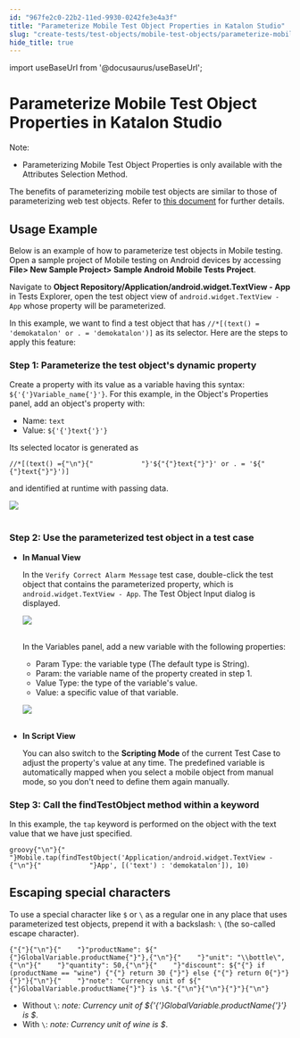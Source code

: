 ```yaml
---
id: "967fe2c0-22b2-11ed-9930-0242fe3e4a3f"
title: "Parameterize Mobile Test Object Properties in Katalon Studio"
slug: "create-tests/test-objects/mobile-test-objects/parameterize-mobile-test-object-properties-in-katalon-studio"
hide_title: true
---
```

import useBaseUrl from '@docusaurus/useBaseUrl';


# <a id="id" class="anchor_top_offset"/><a id="ariaid-title1" class="anchor_top_offset"/>Parameterize Mobile Test Object Properties in <span xmlns="http://www.w3.org/1999/xhtml" className="ph">Katalon Studio</span> 

<div xmlns="http://www.w3.org/1999/xhtml" className="note note note_note"><span className="note__title">Note:</span> 
  <ul className="ul"><li className="li"><p className="p">Parameterizing Mobile Test Object Properties is only available with the <span className="ph uicontrol">Attributes</span> Selection Method.</p></li></ul>
</div>
<p xmlns="http://www.w3.org/1999/xhtml" className="p">The benefits of parameterizing mobile test objects are similar to those of parameterizing web test objects. Refer to <a className="xref" href="/docs/create-tests/test-objects/web-test-objects/parameterize-web-test-objects-in-katalon-studio">this document</a> for further details.</p> 
    

## <a id="id_1" class="anchor_top_offset"/>Usage Example

    
      
<p xmlns="http://www.w3.org/1999/xhtml" className="p">Below is an example of how to parameterize test objects in   Mobile testing. Open a sample project of Mobile testing on Android   devices by accessing <strong className="ph b">File&gt; New Sample Project&gt; Sample     Android Mobile Tests Project</strong>.</p> 
      
<p xmlns="http://www.w3.org/1999/xhtml" className="p">Navigate to <strong className="ph b">Object     Repository/Application/android.widget.TextView - App</strong> in   Tests Explorer, open the test object view of   <code className="ph codeph">android.widget.TextView - App</code> whose property will be   parameterized.</p> 
      
<p xmlns="http://www.w3.org/1999/xhtml" className="p">In this example, we want to find a test object that has   <code className="ph codeph">//*[(text() = 'demokatalon' or . = 'demokatalon')]</code> as   its selector. Here are the steps to apply this feature:</p> 
    
              

### <a id="id_2" class="anchor_top_offset"/>Step 1: Parameterize the test object's dynamic property

<p xmlns="http://www.w3.org/1999/xhtml" className="p">Create a property with its value as a variable having this syntax: <code className="ph codeph">${'{'}Variable_name{'}'}</code>. For this example, in the <span className="ph uicontrol">Object's Properties</span> panel, add an object's property with:</p> 
<ul xmlns="http://www.w3.org/1999/xhtml" className="ul"><li className="li">Name: <code className="ph codeph">text</code>   </li><li className="li">Value: <code className="ph codeph">${'{'}text{'}'}</code>   </li></ul> 
<div xmlns="http://www.w3.org/1999/xhtml" className="p">Its selected locator is generated as <pre className="pre codeblock"><code>//*[(text() ={"\n"}{"            "}'${"{"}text{"}"}' or . = '${"{"}text{"}"}')]</code></pre> and identified at runtime with passing data.</div>
<p xmlns="http://www.w3.org/1999/xhtml" className="p"> <img className="image" src={useBaseUrl("https://github.com/katalon-studio/docs-images/raw/master/katalon-studio/docs/param-mobile-object/selector.png")} /><br /><br /> </p> 

### <a id="id_3" class="anchor_top_offset"/>Step 2: Use the parameterized test object in a test case

<ul xmlns="http://www.w3.org/1999/xhtml" className="ul"><li className="li">     <p className="p"> <strong className="ph b">In Manual View</strong>     </p>     <p className="p">In the <code className="ph codeph">Verify Correct Alarm Message</code> test case, double-click the test object that contains the parameterized property, which is <code className="ph codeph">android.widget.TextView - App</code>. The <span className="ph uicontrol">Test Object Input</span> dialog is displayed.</p>     <p className="p"> <img className="image" src={useBaseUrl("https://github.com/katalon-studio/docs-images/raw/master/katalon-studio/docs/param-mobile-object/test-case.png")} /><br /><br />     </p>     <p className="p">In the <span className="ph uicontrol">Variables</span> panel, add a new variable with the following properties:</p>     <ul className="ul"><li className="li">Param Type: the variable type (The default type is String).</li><li className="li">Param: the variable name of the property created in step 1.</li><li className="li">Value Type: the type of the variable's value.</li><li className="li">Value: a specific value of that variable.</li></ul>     <p className="p"> <img className="image" src={useBaseUrl("https://github.com/katalon-studio/docs-images/raw/master/katalon-studio/docs/param-mobile-object/test-object-input.png")} /><br /><br />     </p>   </li><li className="li">     <p className="p"> <strong className="ph b">In Script View</strong>     </p>     <p className="p">You can also switch to the <strong className="ph b">Scripting Mode</strong> of the current Test Case to adjust the property's value at any time. The predefined variable is automatically mapped when you select a mobile object from manual mode, so you don't need to define them again manually.</p>   </li></ul> 
      

### <a id="id_4" class="anchor_top_offset"/>Step 3: Call the findTestObject method within a keyword

      
        
<p xmlns="http://www.w3.org/1999/xhtml" className="p">In this example, the <code className="ph codeph">tap</code> keyword is performed on   the object with the text value that we have just specified.</p> 
        
<div xmlns="http://www.w3.org/1999/xhtml" className="p">
  <pre className="pre codeblock"><code>groovy{"\n"}{"            "}Mobile.tap(findTestObject('Application/android.widget.TextView -{"\n"}{"            "}App', [('text') : 'demokatalon']), 10)</code></pre>
</div>
      
    
    

## <a id="id_5" class="anchor_top_offset"/>Escaping special characters

    
      
<p xmlns="http://www.w3.org/1999/xhtml" className="p">To use a special character like <code className="ph codeph">$</code> or <code className="ph codeph">\</code>   as a regular one in any place that uses parameterized test objects,   prepend it with a backslash: <code className="ph codeph">\</code> (the so-called escape   character).</p> 
              
<pre xmlns="http://www.w3.org/1999/xhtml" className="pre codeblock"><code>{"{"}{"\n"}{"    "}"productName": ${"{"}GlobalVariable.productName{"}"},{"\n"}{"    "}"unit": "\\bottle\",{"\n"}{"    "}"quantity": 50,{"\n"}{"    "}"discount": ${"{"} if (productName == "wine") {"{"} return 30 {"}"} else {"{"} return 0{"}"}{"}"}{"\n"}{"    "}"note": "Currency unit of ${"{"}GlobalVariable.productName{"}"} is \$."{"\n"}{"\n"}{"}"}{"\n"}</code></pre> 
            
<ul xmlns="http://www.w3.org/1999/xhtml" className="ul">   <li className="li">Without <code className="ph codeph">\</code>: <em className="ph i">note: Currency unit of       ${'{'}GlobalVariable.productName{'}'} is $</em>.</li>   <li className="li">With <code className="ph codeph">\</code>: <em className="ph i">note: Currency unit of wine is       $</em>.</li> </ul> 
    
  
